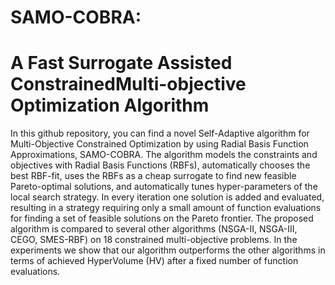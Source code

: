 # SAMO-COBRA: 
# A Fast Surrogate Assisted ConstrainedMulti-objective Optimization Algorithm

In this github repository, you can find a novel Self-Adaptive algorithm for Multi-Objective Constrained Optimization by using Radial Basis Function Approximations, SAMO-COBRA.
The algorithm models the constraints and objectives with Radial Basis Functions (RBFs), automatically chooses the best RBF-fit, uses the RBFs as a cheap surrogate to find new feasible Pareto-optimal solutions, and automatically tunes hyper-parameters of the local search strategy. 
In every iteration one solution is added and evaluated, resulting in a strategy requiring only a small amount of function evaluations for finding a set of feasible solutions on the Pareto frontier. 
The proposed algorithm is compared to several other algorithms (NSGA-II, NSGA-III, CEGO, SMES-RBF) on 18 constrained multi-objective problems. 
In the experiments we show that our algorithm outperforms the other algorithms in terms of achieved HyperVolume (HV) after a fixed number of function evaluations.
